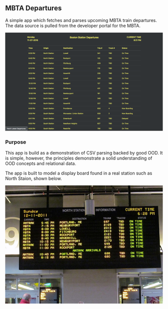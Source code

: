 ## MBTA Departures

A simple app which fetches and parses upcoming MBTA train departures. The data
source is pulled from the developer portal for the MBTA.

![Preview](./app/assets/images/preview.png)

### Purpose

This app is build as a demonstration of CSV parsing backed by good OOD. It is simple,
however, the principles demonstrate a solid understanding of OOD concepts and relational data.

The app is built to model a display board found in a real station such as North Staion, shown below.

![North Station Board](./app/assets/images/north_station.jpg)
